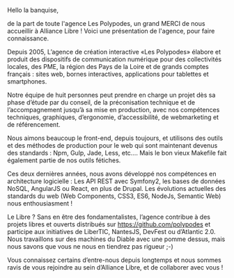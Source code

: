 Hello la banquise,

de la part de toute l'agence Les Polypodes, un grand MERCI de nous accueillir à Alliance Libre !
Voici une présentation de l'agence, pour faire connaissance.

Depuis 2005, L’agence de création interactive «Les Polypodes» élabore et produit des dispositifs de communication numérique pour des collectivités locales, des PME, la région des Pays de la Loire et de grands comptes français : sites web, bornes interactives, applications pour tablettes et smartphones.

Notre équipe de huit personnes peut prendre en charge un projet dès sa phase d’étude par du conseil, de la préconisation technique et de l’accompagnement jusqu’à sa mise en production, avec nos compétences techniques, graphiques, d’ergonomie, d’accessibilité, de webmarketing et de référencement.

Nous aimons beaucoup le front-end, depuis toujours, et utilisons des outils et des méthodes de production pour le web qui sont maintenant devenus des standards : Npm, Gulp, Jade, Less, etc…. Mais le bon vieux Makefile fait également partie de nos outils fétiches.

Ces deux dernières années, nous avons développé nos compétences en architecture logicielle : Les API REST avec Symfony2, les bases de données NoSQL, AngularJS ou React, en plus de Drupal. Les évolutions actuelles des standards du web (Web Components, CSS3, ES6, NodeJs, Semantic Web) nous enthousiasment !

Le Libre ? Sans en être des fondamentalistes, l’agence contribue à des projets libres et ouverts distribués sur https://github.com/polypodes et participe aux initiatives de LiberTIC, NantesJS, DevFest ou d’Atlantic 2.0. Nous travaillons sur des machines du Diable avec une pomme dessus, mais nous savons que vous ne nous en tiendrez pas rigueur ;-)

Vous connaissez certains d’entre-nous depuis longtemps et nous sommes ravis de vous rejoindre au sein d’Alliance Libre, et de collaborer avec vous !
